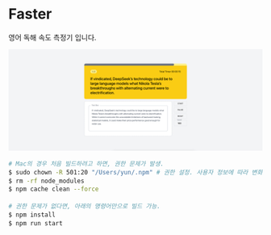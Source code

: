 # Faster

영어 독해 속도 측정기 입니다.

<img src="doc/images/main.png">

```bash
# Mac의 경우 처음 빌드하려고 하면, 권한 문제가 발생.
$ sudo chown -R 501:20 "/Users/yun/.npm" # 권한 설정. 사용자 정보에 따라 변화.
$ rm -rf node_modules
$ npm cache clean --force

# 권한 문제가 없다면, 아래의 명령어만으로 빌드 가능.
$ npm install
$ npm run start
```